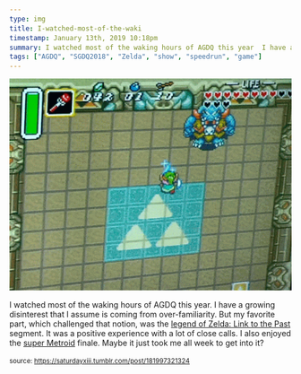 ```yaml
---
type: img
title: I-watched-most-of-the-waki
timestamp: January 13th, 2019 10:18pm
summary: I watched most of the waking hours of AGDQ this year  I have a growing disinterest that I assume is coming from overfamiliarity  But my favorite par
tags: ["AGDQ", "SGDQ2018", "Zelda", "show", "speedrun", "game"]
---
```

<img src="../media/181997321324.gif"/>
                                                                                          
I watched most of the waking hours of AGDQ this year.  I have a growing disinterest that I assume is coming from over-familiarity.  But my favorite part, which challenged that notion, was the <a href="https://youtu.be/Gcbhkqub6ZI" target="_blank">legend of Zelda: Link to the Past</a> segment.  It was a positive experience with a lot of close calls.  I also enjoyed the <a href="https://youtu.be/rbyV3MCR9xk" target="_blank">super Metroid</a> finale.  Maybe it just took me all week to get into it?
 
                                    
                
                
                
                
                                
<small>source: https://saturdayxiii.tumblr.com/post/181997321324</small>